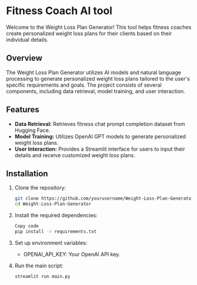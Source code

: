 # Fitness Coach AI tool
Welcome to the Weight Loss Plan Generator! This tool helps fitness coaches create personalized weight loss plans for their clients based on their individual details.

## Overview

The Weight Loss Plan Generator utilizes AI models and natural language processing to generate personalized weight loss plans tailored to the user's specific requirements and goals. The project consists of several components, including data retrieval, model training, and user interaction.

## Features

- **Data Retrieval:** Retrieves fitness chat prompt completion dataset from Hugging Face.
- **Model Training:** Utilizes OpenAI GPT models to generate personalized weight loss plans.
- **User Interaction:** Provides a Streamlit interface for users to input their details and receive customized weight loss plans.

## Installation

1. Clone the repository:

   ```bash
   git clone https://github.com/yourusername/Weight-Loss-Plan-Generator.git
   cd Weight-Loss-Plan-Generator

2. Install the required dependencies:

    ```bash
    Copy code
    pip install -r requirements.txt
3. Set up environment variables:
   - OPENAI_API_KEY: Your OpenAI API key.

4. Run the main script:
   ```bash
   streamlit run main.py

